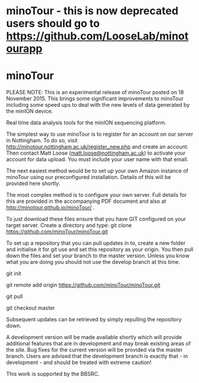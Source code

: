 # minoTour - this is now deprecated users should go to https://github.com/LooseLab/minotourapp

# minoTour

PLEASE NOTE: This is an experimental release of minoTour posted on 18 November 2015. This brings some significant improvements to minoTour including some speed ups to deal with the new levels of data generated by the minION device.

Real time data analysis tools for the minION sequencing platform.

The simplest way to use minoTour is to register for an account on our server in Nottingham. To do so, visit http://minotour.nottingham.ac.uk/register_new.php and create an account. Then contact Matt Loose (matt.loose@nottingham.ac.uk) to activate your account for data upload. You must include your user name with that email.

The next easiest method would be to set up your own Amazon instance of minoTour using our preconfigured installation. Details of this will be provided here shortly.

The most complex method is to configure your own server. Full details for this are provided in the accompanying PDF document and also at http://minotour.github.io/minoTour/ .

To just download these files ensure that you have GIT configured on your target server. Create a directory and type:
git clone https://github.com/minoTour/minoTour.git

To set up a repository that you can pull updates in to, create a new folder and initialise it for git use and set this repository as your origin. You then pull down the files and set your branch to the master version. Unless you know what you are doing you should not use the develop branch at this time.

git init

git remote add origin https://github.com/minoTour/minoTour.git

git pull

git checkout master

Subsequent updates can be retrieved by simply repulling the repository down.

A development version will be made available shortly which will provide additional features that are in development and may break existing areas of the site. Bug fixes for the current version will be provided via the master branch. Users are advised that the development branch is exactly that - in development - and should be treated with extreme caution!

This work is supported by the BBSRC.
